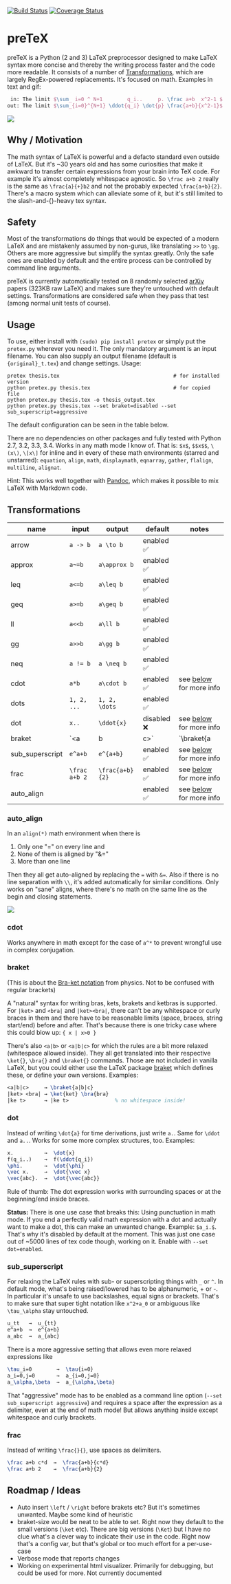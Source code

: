 [![Build Status](https://travis-ci.org/s9w/preTeX.svg?branch=master)](https://travis-ci.org/s9w/preTeX)
[![Coverage Status](https://coveralls.io/repos/s9w/preTeX/badge.png?branch=master)](https://coveralls.io/r/s9w/preTeX?branch=master) 

# preTeX
preTeX is a Python (2 and 3) LaTeX preprocessor designed to make LaTeX syntax more concise and thereby the writing process faster and the code more readable. It consists of a number of [Transformations](#transformations), which are largely RegEx-powered replacements. It's focused on math. Examples in text and gif:

```latex
 in: The limit $\sum_ i=0 ^ N+1        q_i..     p. \frac a+b  x^2-1 $
out: The limit $\sum_{i=0}^{N+1} \ddot{q_i} \dot{p} \frac{a+b}{x^2-1}$
```

![](https://raw.githubusercontent.com/s9w/preTeX/master/docs/sc.gif)

## Why / Motivation
The math syntax of LaTeX is powerful and a defacto standard even outside of LaTeX. But it's ~30 years old and has some curiosities that make it awkward to transfer certain expressions from your brain into TeX code. For example it's almost completely whitespace agnostic. So `\frac a+b 2` really is the same as `\frac{a}{+}b2` and not the probably expected `\frac{a+b}{2}`. There's a macro system which can alleviate some of it, but it's still limited to the slash-and-{}-heavy tex syntax.

## Safety
Most of the transformations do things that would be expected of a modern LaTeX and are mistakenly assumed by non-gurus, like translating `>>` to `\gg`. Others are more aggressive but simplify the syntax greatly. Only the safe ones are enabled by default and the entire process can be controlled by command line arguments.

preTeX is currently automatically tested on 8 randomly selected [arXiv](http://arxiv.org/) papers (323KB raw LaTeX) and makes sure they're untouched with default settings. Transformations are considered safe when they pass that test (among normal unit tests of course).

## Usage
To use, either install with `(sudo) pip install pretex` or simply put the `pretex.py` wherever you need it. The only mandatory argument is an input filename. You can also supply an output filename (default is `{original}_t.tex`) and change settings. Usage:

```
pretex thesis.tex                                     # for installed version
python pretex.py thesis.tex                           # for copied file
python pretex.py thesis.tex -o thesis_output.tex
python pretex.py thesis.tex --set braket=disabled --set sub_superscript=aggressive
```

The default configuration can be seen in the table below.

There are no dependencies on other packages and fully tested with Python 2.7, 3.2, 3.3, 3.4. Works in any math mode I know of. That is: `$x$`, `$$x$$`, `\(x\)`, `\[x\]` for inline and in every of these math environments (starred and unstarred): `equation`, `align`, `math`, `displaymath`, `eqnarray`, `gather`, `flalign`, `multiline`, `alignat`.

Hint: This works well together with [Pandoc](https://github.com/jgm/pandoc/), which makes it possible to mix LaTeX with Markdown code. 

## Transformations

name  | input | output | default | notes
------------- | -----|--------|---|---
arrow  | `a -> b` | `a \to b` | enabled :white_check_mark:
approx  | `a~=b` | `a\approx b` | enabled :white_check_mark:
leq  | `a<=b` | `a\leq b` | enabled :white_check_mark:
geq  | `a>=b` | `a\geq b` | enabled :white_check_mark:
ll  | `a<<b` | `a\ll b` | enabled :white_check_mark:
gg  | `a>>b` | `a\gg b` | enabled :white_check_mark:
neq  | `a != b` | `a \neq b` | enabled :white_check_mark:
cdot  | `a*b` | `a\cdot b` | enabled :white_check_mark: | see [below](#cdot) for more info
dots | `1, 2, ...` | `1, 2, \dots` | enabled :white_check_mark:
dot | `x..` | `\ddot{x}` | disabled :x: | see [below](#dot) for more info
braket | `<a|b|c>` | `\braket{a|b|c}` | enabled :white_check_mark: | see [below](#braket) for more info
sub_superscript | `e^a+b` | `e^{a+b}` | enabled :white_check_mark: | see [below](#sub_superscript) for more info
frac | `\frac a+b 2` | `\frac{a+b}{2}` | enabled :white_check_mark: | see [below](#frac) for more info
auto_align |  |  | enabled :white_check_mark: | see [below](#auto_align) for more info

### auto_align
In an `align(*)` math environment when there is

1. Only one "=" on every line and
2. None of them is aligned by "&="
3. More than one line

Then they all get auto-aligned by replacing the `=` with `&=`. Also if there is no line separation with `\\`, it's added automatically for similar conditions. Only works on "sane" aligns, where there's no math on the same line as the begin and closing statements.

![](https://raw.githubusercontent.com/s9w/preTeX/master/docs/auto_align.gif)

### cdot
Works anywhere in math except for the case of `a^*` to prevent wrongful use in complex conjugation.

### braket
(This is about the [Bra-ket notation](http://en.wikipedia.org/wiki/Bra%E2%80%93ket_notation) from physics. Not to be confused with regular brackets)

A "natural" syntax for writing bras, kets, brakets and ketbras is supported. For `|ket>` and `<bra|` and `|ket><bra|`, there can't be any whitespace or curly braces in them and there have to be reasonable limits (space, braces, string start/end) before and after. That's because there is one tricky case where this could blow up: `{ x | x>0 }`

There's also `<a|b>` or `<a|b|c>` for which the rules are a bit more relaxed (whitespace allowed inside). They all get translated into their respective `\ket{}`, `\bra{}` and `\braket{}` commands. Those are not included in vanilla LaTeX, but you could either use the LaTeX package [braket](http://mirror.selfnet.de/tex-archive/macros/latex/contrib/braket/braket.pdf) which defines these, or define your own versions. Examples:

```latex
<a|b|c>     → \braket{a|b|c}
|ket> <bra| → \ket{ket} \bra{bra}
|ke t>      → |ke t>               % no whitespace inside!
```

### dot
Instead of writing `\dot{a}` for time derivations, just write `a.`. Same for `\ddot` and `a..`. Works for some more complex structures, too. Examples:

```latex
x.          →  \dot{x}
f(q_i..)    →  f(\ddot{q_i})
\phi.       →  \dot{\phi}
\vec x.     →  \dot{\vec x}
\vec{abc}.  →  \dot{\vec{abc}}
```

Rule of thumb: The dot expression works with surrounding spaces or at the beginning/end inside braces.

**Status:** There is one use case that breaks this: Using punctuation in math mode. If you end a perfectly valid math expression with a dot and actually want to make a dot, this can make an unwanted change. Example: `$a_i.$`. That's why it's disabled by default at the moment. This was just one case out of ~5000 lines of tex code though, working on it. Enable with `--set dot=enabled`.

### sub_superscript
For relaxing the LaTeX rules with sub- or superscripting things with `_` or `^`. In default mode, what's being raised/lowered has to be alphanumeric, + or -. In particular it's unsafe to use backslashes, equal signs or brackets. That's to make sure that super tight notation like `x^2+a_0` or ambiguous like `\tau_\alpha` stay untouched.

```latex
u_tt   →  u_{tt}
e^a+b  →  e^{a+b}
a_abc  →  a_{abc}
```

There is a more aggressive setting that allows even more relaxed expressions like

```latex
\tau_i=0        →  \tau{i=0}
a_i=0,j=0       →  a_{i=0,j=0}
a_\alpha,\beta  →  a_{\alpha,\beta}
```

That "aggressive" mode has to be enabled as a command line option (`--set sub_superscript aggressive`) and requires a space after the expression as a delimiter, even at the end of math mode! But allows anything inside except whitespace and curly brackets.

### frac
Instead of writing `\frac{}{}`, use spaces as delimiters.

```latex
\frac a+b c*d  →  \frac{a+b}{c*d}
\frac a+b 2    →  \frac{a+b}{2}
```

## Roadmap / Ideas 
- Auto insert `\left` / `\right` before brakets etc? But it's sometimes unwanted. Maybe some kind of heuristic
- braket-size would be neat to be able to set. Right now they default to the small versions (`\ket` etc). There are big versions (`\Ket`) but I have no clue what's a clever way to indicate their use in the code. Right now that's a config var, but that's global or too much effort for a per-use-case
- Verbose mode that reports changes
- Working on experimental html visualizer. Primarily for debugging, but could be used for more. Not currently documented